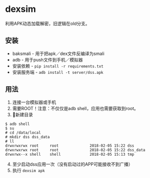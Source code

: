 # dexsim

利用APK动态加载解密，旧逻辑在old分支。


## 安装

- baksmali - 用于把apk／dex文件反编译为smali
- adb - 用于push文件到手机／模拟器
- 安装依赖 - `pip install -r requirements.txt`
- 安装服务端 - `adb install -t server/dss.apk`

## 用法

1. 连接一台模拟器或手机
2. 需要ROOT！注意：不仅仅是adb shell，应用也需要获取到root。
3. 新建目录
  ```
  $ adb shell
  $ su
  # cd /data/local
  # mkdir dss dss_data
  # ll
  drwxrwxrwx root     root              2018-02-05 15:22 dss
  drwxrwxrwx root     root              2018-02-05 15:22 dss_data
  drwxrwx--x shell    shell             2018-02-05 15:13 tmp
  ```
4. 至少启动dss应用一次（没有启动过的APP可能接收不到广播）
5. 执行 `dexsim apk`
